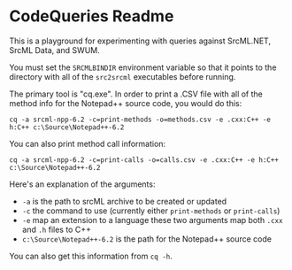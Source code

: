 # CodeQueries Readme

This is a playground for experimenting with queries against SrcML.NET, SrcML Data, and SWUM.

You must set the `SRCMLBINDIR` environment variable so that it points to the directory with all of the `src2srcml` executables before running.

The primary tool is "cq.exe". In order to print a .CSV file with all of the method info for the Notepad++ source code, you would do this:

    cq -a srcml-npp-6.2 -c=print-methods -o=methods.csv -e .cxx:C++ -e h:C++ c:\Source\Notepad++-6.2

You can also print method call information:

    cq -a srcml-npp-6.2 -c=print-calls -o=calls.csv -e .cxx:C++ -e h:C++ c:\Source\Notepad++-6.2

Here's an explanation of the arguments:

* `-a` is the path to srcML archive to be created or updated
* `-c` the command to use (currently either `print-methods` or `print-calls`)
* `-e` map an extension to a language these two arguments map both `.cxx` and `.h` files to C++
* `c:\Source\Notepad++-6.2` is the path for the Notepad++ source code

You can also get this information from `cq -h`.